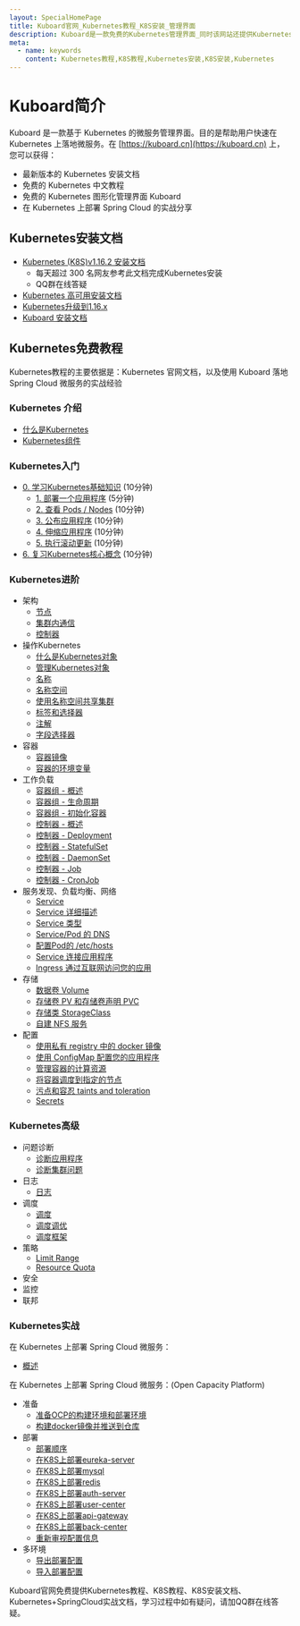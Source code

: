 ```yaml
---
layout: SpecialHomePage
title: Kuboard官网_Kubernetes教程_K8S安装_管理界面
description: Kuboard是一款免费的Kubernetes管理界面_同时该网站还提供Kubernetes安装文档_K8S_部署_入门_免费中文Kubernetes教程_以及在Kubernetes上部署SpringCloud的详细文档
meta:
  - name: keywords
    content: Kubernetes教程,K8S教程,Kubernetes安装,K8S安装,Kubernetes
---
```


# Kuboard简介

Kuboard 是一款基于 Kubernetes 的微服务管理界面。目的是帮助用户快速在 Kubernetes 上落地微服务。在 [https://kuboard.cn](https://kuboard.cn) 上，您可以获得：
* 最新版本的 Kubernetes 安装文档
* 免费的 Kubernetes 中文教程
* 免费的 Kubernetes 图形化管理界面 Kuboard
* 在 Kubernetes 上部署 Spring Cloud 的实战分享



## Kubernetes安装文档

* <a href="https://kuboard.cn/install/install-k8s.html">Kubernetes (K8S)v1.16.2 安装文档</a>
  * 每天超过 300 名网友参考此文档完成Kubernetes安装
  * QQ群在线答疑
* <a href="https://kuboard.cn/install/install-kubernetes.html">Kubernetes 高可用安装文档</a>
* <a href="https://kuboard.cn/install/upgrade-k8s/1.15.x-1.16.x.html">Kubernetes升级到1.16.x</a>
* <a href="https://kuboard.cn/install/install-dashboard.html">Kuboard 安装文档</a>

## Kubernetes免费教程

Kubernetes教程的主要依据是：Kubernetes 官网文档，以及使用 Kuboard 落地 Spring Cloud 微服务的实战经验

### **Kubernetes 介绍**

  * <a href="https://kuboard.cn/learning/k8s-bg/what-is-k8s.html">什么是Kubernetes</a>
  * <a href="https://kuboard.cn/learning/k8s-bg/component.html">Kubernetes组件</a>

### Kubernetes入门
  * <a href="https://kuboard.cn/learning/k8s-basics/kubernetes-basics.html">0. 学习Kubernetes基础知识</a> (10分钟)
    * <a href="https://kuboard.cn/learning/k8s-basics/deploy-app.html">1. 部署一个应用程序</a> (5分钟)
    * <a href="https://kuboard.cn/learning/k8s-basics/explore.html">2. 查看 Pods / Nodes</a> (10分钟)
    * <a href="https://kuboard.cn/learning/k8s-basics/expose.html">3. 公布应用程序</a> (10分钟)
    * <a href="https://kuboard.cn/learning/k8s-basics/scale.html">4. 伸缩应用程序</a> (10分钟)
    * <a href="https://kuboard.cn/learning/k8s-basics/update.html">5. 执行滚动更新</a> (10分钟)
  * <a href="https://kuboard.cn/learning/k8s-basics/k8s-core-concepts.html">6. 复习Kubernetes核心概念</a> (10分钟)

### Kubernetes进阶
  * 架构
    * <a href="https://kuboard.cn/learning/k8s-bg/architecture/nodes.html">节点</a>
    * <a href="https://kuboard.cn/learning/k8s-bg/architecture/com.html">集群内通信</a>
    * <a href="https://kuboard.cn/learning/k8s-bg/architecture/controller.html">控制器</a>
  * 操作Kubernetes
    * <a href="https://kuboard.cn/learning/k8s-intermediate/obj/k8s-object.html">什么是Kubernetes对象</a>
    * <a href="https://kuboard.cn/learning/k8s-intermediate/obj/manage.html">管理Kubernetes对象</a>
    * <a href="https://kuboard.cn/learning/k8s-intermediate/obj/names.html">名称</a>
    * <a href="https://kuboard.cn/learning/k8s-intermediate/obj/namespaces.html">名称空间</a>
    * <a href="https://kuboard.cn/learning/k8s-intermediate/obj/namespace-op.html">使用名称空间共享集群</a>
    * <a href="https://kuboard.cn/learning/k8s-intermediate/obj/labels.html">标签和选择器</a>
    * <a href="https://kuboard.cn/learning/k8s-intermediate/obj/annotations.html">注解</a>
    * <a href="https://kuboard.cn/learning/k8s-intermediate/obj/field.html">字段选择器</a>
  * 容器
    * <a href="https://kuboard.cn/learning/k8s-intermediate/container/images.html">容器镜像</a>
    * <a href="https://kuboard.cn/learning/k8s-intermediate/container/env.html">容器的环境变量</a>
  * 工作负载
    * <a href="https://kuboard.cn/learning/k8s-intermediate/workload/pod.html">容器组 - 概述</a>
    * <a href="https://kuboard.cn/learning/k8s-intermediate/workload/pod-lifecycle.html">容器组 - 生命周期</a>
    * <a href="https://kuboard.cn/learning/k8s-intermediate/workload/init-container.html">容器组 - 初始化容器</a>
    * <a href="https://kuboard.cn/learning/k8s-intermediate/workload/workload.html">控制器 - 概述</a>
    * <a href="https://kuboard.cn/learning/k8s-intermediate/workload/wl-deployment/">控制器 - Deployment</a> 
    * <a href="https://kuboard.cn/learning/k8s-intermediate/workload/wl-statefulset/">控制器 - StatefulSet</a> 
    * <a href="https://kuboard.cn/learning/k8s-intermediate/workload/wl-daemonset/">控制器 - DaemonSet</a> 
    * <a href="https://kuboard.cn/learning/k8s-intermediate/workload/wl-job/">控制器 - Job</a> 
    * <a href="https://kuboard.cn/learning/k8s-intermediate/workload/wl-cronjob/">控制器 - CronJob</a> 
  * 服务发现、负载均衡、网络
    * <a href="https://kuboard.cn/learning/k8s-intermediate/service/service.html">Service</a> 
    * <a href="https://kuboard.cn/learning/k8s-intermediate/service/service-details.html">Service 详细描述</a>
    * <a href="https://kuboard.cn/learning/k8s-intermediate/service/service-types.html">Service 类型</a>
    * <a href="https://kuboard.cn/learning/k8s-intermediate/service/dns.html">Service/Pod 的 DNS</a> 
    * <a href="https://kuboard.cn/learning/k8s-intermediate/service/host-alias.html">配置Pod的 /etc/hosts</a> 
    * <a href="https://kuboard.cn/learning/k8s-intermediate/service/connecting.html">Service 连接应用程序</a> 
    * <a href="https://kuboard.cn/learning/k8s-intermediate/service/ingress.html">Ingress 通过互联网访问您的应用</a>
  * 存储
    * <a href="https://kuboard.cn/learning/k8s-intermediate/persistent/volume.html">数据卷 Volume</a>
    * <a href="https://kuboard.cn/learning/k8s-intermediate/persistent/pv.html">存储卷 PV 和存储卷声明 PVC</a>
    * <a href="https://kuboard.cn/learning/k8s-intermediate/persistent/storage-class.html">存储类 StorageClass</a>
    * <a href="https://kuboard.cn/learning/k8s-intermediate/persistent/nfs.html">自建 NFS 服务</a> 
  * 配置
    * <a href="https://kuboard.cn/learning/k8s-intermediate/private-registry.html">使用私有 registry 中的 docker 镜像</a>
    * <a href="https://kuboard.cn/learning/k8s-intermediate/config/config-map.html">使用 ConfigMap 配置您的应用程序</a>
    * <a href="https://kuboard.cn/learning/k8s-intermediate/config/computing-resource.html">管理容器的计算资源</a> 
    * <a href="https://kuboard.cn/learning/k8s-intermediate/config/assign-pod-node.html">将容器调度到指定的节点</a> 
    * <a href="https://kuboard.cn/learning/k8s-intermediate/config/taints-toleration/">污点和容忍 taints and toleration</a> 
    * <a href="https://kuboard.cn/learning/k8s-intermediate/config/secrets/">Secrets</a> 

### Kubernetes高级

  * 问题诊断
    * <a href="https://kuboard.cn/learning/k8s-advanced/ts/application.html">诊断应用程序</a>
    * <a href="https://kuboard.cn/learning/k8s-advanced/ts/cluster.html">诊断集群问题</a>
  * 日志
    * <a href="https://kuboard.cn/learning/k8s-advanced/logs/">日志</a>
  * 调度
    * <a href="https://kuboard.cn/learning/k8s-advanced/schedule/">调度</a>
    * <a href="https://kuboard.cn/learning/k8s-advanced/schedule/tuning.html">调度调优</a>
    * <a href="https://kuboard.cn/learning/k8s-advanced/schedule/framework.html">调度框架</a>
  * 策略
    * <a href="https://kuboard.cn/learning/k8s-advanced/policy/lr.html">Limit Range</a>
    * <a href="https://kuboard.cn/learning/k8s-advanced/policy/rq.html">Resource Quota</a>
  * 安全
  * 监控
  * 联邦

### Kubernetes实战

在 Kubernetes 上部署 Spring Cloud 微服务：

* <a href="https://kuboard.cn/learning/k8s-practice/spring-cloud/">概述</a>

在 Kubernetes 上部署 Spring Cloud 微服务：(Open Capacity Platform)

* 准备
  * <a href="https://kuboard.cn/learning/k8s-practice/ocp/prepare.html">准备OCP的构建环境和部署环境</a>
  * <a href="https://kuboard.cn/learning/k8s-practice/ocp/build.html">构建docker镜像并推送到仓库</a>
* 部署
  * <a href="https://kuboard.cn/learning/k8s-practice/ocp/sequence.html">部署顺序</a>
  * <a href="https://kuboard.cn/learning/k8s-practice/ocp/eureka-server.html">在K8S上部署eureka-server</a>
  * <a href="https://kuboard.cn/learning/k8s-practice/ocp/mysql.html">在K8S上部署mysql</a>
  * <a href="https://kuboard.cn/learning/k8s-practice/ocp/redis.html">在K8S上部署redis</a>
  * <a href="https://kuboard.cn/learning/k8s-practice/ocp/auth-server.html">在K8S上部署auth-server</a>
  * <a href="https://kuboard.cn/learning/k8s-practice/ocp/user-center.html">在K8S上部署user-center</a>
  * <a href="https://kuboard.cn/learning/k8s-practice/ocp/api-gateway.html">在K8S上部署api-gateway</a>
  * <a href="https://kuboard.cn/learning/k8s-practice/ocp/back-center.html">在K8S上部署back-center</a>
  * <a href="https://kuboard.cn/learning/k8s-practice/ocp/review.html">重新审视配置信息</a>
* 多环境
  * <a href="https://kuboard.cn/learning/k8s-practice/ocp/export.html">导出部署配置</a>
  * <a href="https://kuboard.cn/learning/k8s-practice/ocp/import.html">导入部署配置</a>

Kuboard官网免费提供Kubernetes教程、K8S教程、K8S安装文档、Kubernetes+SpringCloud实战文档，学习过程中如有疑问，请加QQ群在线答疑。
